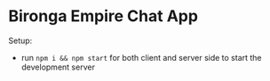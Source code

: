 # Bironga Empire Chat App

Setup:
- run ```npm i && npm start``` for both client and server side to start the development server


